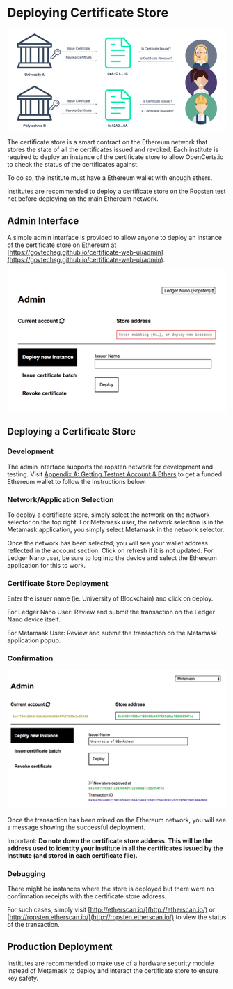 # Deploying Certificate Store

![Certificate Store](./assets/deploying-store/certificate-store.png)

The certificate store is a smart contract on the Ethereum network that stores the state of all the certificates issued and revoked. Each institute is required to deploy an instance of the certificate store to allow OpenCerts.io to check the status of the certificates against. 

To do so, the institute must have a Ethereum wallet with enough ethers. 

Institutes are recommended to deploy a certificate store on the Ropsten test net before deploying on the main Ethereum network. 

## Admin Interface

A simple admin interface is provided to allow anyone to deploy an instance of the certificate store on Ethereum at [https://govtechsg.github.io/certificate-web-ui/admin](https://govtechsg.github.io/certificate-web-ui/admin). 

![Administrator Interface](./assets/deploying-store/admin.png)

## Deploying a Certificate Store

### Development

The admin interface supports the ropsten network for development and testing. Visit [Appendix A: Getting Testnet Account & Ethers](./appendix_test_accounts.md) to get a funded Ethereum wallet to follow the instructions below.

### Network/Application Selection

To deploy a certificate store, simply select the network on the network selector on the top right. For Metamask user, the network selection is in the Metamask application, you simply select Metamask in the network selector.

Once the network has been selected, you will see your wallet address reflected in the account section. Click on refresh if it is not updated. For Ledger Nano user, be sure to log into the device and select the Ethereum application for this to work. 

### Certificate Store Deployment

Enter the issuer name (ie. University of Blockchain) and click on deploy. 

For Ledger Nano User:
Review and submit the transaction on the Ledger Nano device itself.

For Metamask User:
Review and submit the transaction on the Metamask application popup.  

### Confirmation

![Administrator Interface](./assets/deploying-store/confirmation.png)

Once the transaction has been mined on the Ethereum network, you will see a message showing the successful deployment. 

Important:
**Do note down the certificate store address. This will be the address used to identity your institute in all the certificates issued by the institute (and stored in each certificate file).**

### Debugging

There might be instances where the store is deployed but there were no confirmation receipts with the certificate store address.

For such cases, simply visit [http://etherscan.io/](http://etherscan.io/) or [http://ropsten.etherscan.io/](http://ropsten.etherscan.io/) to view the status of the transaction. 

## Production Deployment

Institutes are recommended to make use of a hardware security module instead of Metamask to deploy and interact the certificate store to ensure key safety. 